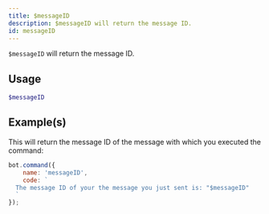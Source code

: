 ```yaml
---
title: $messageID
description: $messageID will return the message ID.
id: messageID
---
```


`$messageID` will return the message ID.

## Usage

```php
$messageID
```

## Example(s)

This will return the message ID of the message with which you executed the command:

```javascript
bot.command({
    name: 'messageID',
    code: `
  The message ID of your the message you just sent is: "$messageID"
  `
});
```
